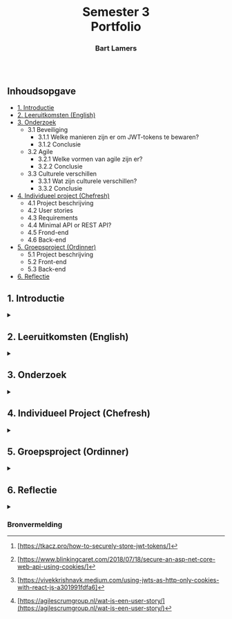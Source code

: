 <h1 align="center">
  Semester 3
  <br/>
  Portfolio
</h1>
<h3 align="center">
  Bart Lamers
</h3>
<br/>

<p align="center"><img alt="" src="https://c.tenor.com/_DOBjnGspYAAAAAC/code-coding.gif"/></p>

## Inhoudsopgave
* [1. Introductie](#1-introductie)
* [2. Leeruitkomsten (English)](#2-leeruitkomsten-english)
* [3. Onderzoek](#3-onderzoek)
    * 3.1 Beveiliging
      * 3.1.1 Welke manieren zijn er om JWT-tokens te bewaren?
      * 3.1.2 Conclusie
    * 3.2 Agile
      * 3.2.1 Welke vormen van agile zijn er?
      * 3.2.2 Conclusie
    * 3.3 Culturele verschillen
      * 3.3.1 Wat zijn culturele verschillen?
      * 3.3.2 Conclusie
* [4. Individueel project (Chefresh)](#4-individueel-project-chefresh)
    * 4.1 Project beschrijving
    * 4.2 User stories
    * 4.3 Requirements
    * 4.4 Minimal API or REST API?
    * 4.5 Frond-end
    * 4.6 Back-end
* [5. Groepsproject (Ordinner)](#5-groepsproject-ordinner)
    * 5.1 Project beschrijving
    * 5.2 Front-end
    * 5.3 Back-end
* [6. Reflectie](#6-reflectie)
        
## 1. Introductie

<details>
<summary> </summary>
In this document I describe the learning outcomes, 
</details>

## 2. Leeruitkomsten (English)

<details>
<summary> </summary>
<table>
  <tr>
    <th>#</th>
    <th>Name</th>
    <th>Clarification</th>
  </tr>
  <tr>
    <td>
      1
    </td>
    <td>
      You design and build user-friendly, full-stack web applications.
    </td>
    <td>
      User friendly: You apply basic User experience testing and development techniques.
      <br/>
      <br/>
      Full-stack: You design and build a full stack application using commonly accepted front end (Javascript-based framework) and back end techniques (e.g. Object Relational Mapping) choosing and implementing relevant communication protocols and addressing asynchronous communication issues.
    </td>
  </tr>
  <tr>
    <td>
      2
    </td>
    <td>
      You use software tooling and methodology that continuously monitors and improve the software quality during software development.
    </td>
    <td>
      Tooling and methodology: Carry out, monitor and report on unit integration, regression and system tests, with attention for security and performance aspects, as well as applying static code analysis and code reviews.
    </td>
  </tr>
  <tr>
    <td>
      3
    </td>
    <td>
      You choose and implement the most suitable agile software development method for your software project.
    </td>
    <td>
      Choose: You are aware of the most popular agile methods and their underlying agile principles. Your choice of a method is motivated and based on well-defined selection criteria and context analyses.
    </td>
  </tr>
  <tr>
    <td>
      4
    </td>
    <td>
      You design and implement a (semi)automated software release process that matches the needs of the project context.
    </td>
    <td>
      Design and implement: You design a release process and implement a continuous integration and deployment solution (using e.g. Gitlab CI and Docker).
    </td>
  </tr>
  <tr>
    <td>
      5
    </td>
    <td>
      You recognize and take into account cultural differences between project stakeholders and ethical aspects in software development.
    </td>
    <td>
      Recognize: Recognition is based on theoretically substantiated awareness of cultural differences and ethical aspects in software engineering.
      <br/>
      <br/>
      Take into account: Adapt your communication, working, and behavior styles to reflect project stakeholders from different cultures; Address one of the standard Programming Ethical Guidelines (e.g., ACM Code of Ethics and Professional Conduct) in your work.
    </td>
  </tr>
  <tr>
    <td>
      6
    </td>
    <td>
      You analyze (non-functional) requirements, elaborate (architectural) designs and validate them using multiple types of test techniques.
    </td>
    <td>
      Multiple types of test techniques: You apply user acceptance testing and stakeholder feedback to validate the quality of the requirements. You evaluate the quality of the design (e.g., by testing or prototyping) taking into account the formulated quality properties like security and performance.
    </td>
  </tr>
  <tr>
    <td>
      7
    </td>
    <td>
      You analyze and describe simple business processes that are related to your project.
    </td>
    <td>
      Simple: Involving stakeholders, predominantly sequential processes with one or two alternative paths.
      <br/>
      <br/>
      Related: Business processes during which the software that you are developing will be used (business processes that the software must support by fully or partially automating them).
      <br/>
      <br/>
      or
      <br/>
      <br/>
      Business processes needed for the success of your software development project (e.g., product release, market release, financial assurance).
    </td>
  </tr>
  <tr>
    <td>
      8
    </td>
    <td>
      You act in a professional manner during software development and learning.
    </td>
    <td>
      Professional manner: You actively ask and apply feedback from stakeholders and advise them on the most optimal technical and design (architectural) solutions. You choose and substantiate solutions for a given problem.
    </td>
  </tr>
</table>

[⬆️ Terug naar inhoudsopgave](#inhoudsopgave)

</details>

## 3. Onderzoek

<details>
<summary> </summary>
Door middel van onderzoek heb ik de volgende leeruitkomsten aangetoond:
<br/>
Leeruitkomsten 2, 3 en 5

### 3.1 Beveiliging
**Best practices for storing a JWT in my project:** <br/>
Voor mijn project (.NET 6 Minimal API) API -> (ReactJS) Front-end maak ik gebruik van JWT-tokens voor authenticatie.
Deze tokens moeten ergens worden opgeslagen, dit kan echter op verschillende manieren.
Dit ben ik verder gaan uitzoeken door er onderzoek naar te doen. 
Iedere manier heeft namelijk zijn voor- en zijn nadelen en deze ga ik behandelen.

#### 3.1.1 Welke manieren zijn er om JWT-tokens te bewaren?
**LocalStorage:**
Het opslaan van de JWT-token in localStorage heeft als voordeel dat het makkelijk toegankelijk is via JavaScript en dus daardoor gemakkelijker te beheren en op te vragen.
Daarnaast is het persistente opslag, dit houdt in dat zelfs wanneer een browser wordt afgesloten of wanneer een nieuwe tab of verversing van de pagina plaats vindt de gebruiker nog steeds geauthentiseerd is.
Dit kan voor sommige applicaties een uitkomst bieden, zeker als deze uit meerdere pagina’s bestaat zoals Chefresh.

De gemakkelijke toegankelijkheid is ook meteen de grootste valkuil van localStorage,
aangezien iedereen met kennis van JavaScript de tokens zou kunnen onderscheppen.
Dit zorgt voor een veiligheidsrisico XSS-attack.

**SessionStorage:**
Het opslaan van de JWT-token in sessionStorage heeft hetzelfde voordeel als localStorage dat het makkelijk toegankelijk is via JavaScript en dus daardoor gemakkelijker te beheren en op te vragen.
Anders dan localStorage is sessionStorage niet persistente opslag, dit houdt in dat wanneer een browser wordt afgesloten of wanneer een nieuwe tab of verversing van de pagina plaats vindt de gebruiker niet meer geauthentiseerd is.
Dit kan voor sommige applicaties een uitkomst bieden (denk aan een one-page-applicatie), maar voor mijn applicatie is dat juist niet handig.

Net als bij localStorage is de gemakkelijke toegankelijkheid ook meteen de grootste valkuil van sessionStorage,
aangezien iedereen met kennis van JavaScript de tokens zou kunnen onderscheppen.
Dit zorgt voor een veiligheidsrisico XSS-attack.

**Cookies:**
Het opslaan van een JWT-token in de cookies kan op meerdere manieren en heeft als voordeel dat ze volledig te configureren zijn.
Ook cookies zijn persistente opslag, dus net als bij localStorage blijven gebruikers geauthentiseerd.
Indien een cookie juist is geconfigureerd is het ook de veiligste oplossing en ben je tegen XSS-attacks beschermt.
Het nadeel van een “veilige” cookie is dat je deze instelt op HTTPonly, wat inhoudt dat de cookie niet meer bereikbaar is via JavaScript en enkel in de header wordt meegestuurd.
Hierdoor kun je de token dus ook niet meer gebruiken in de front-end laag om data uit te halen.
Maar ook cookies bevatten kwetsbaarheden zoals CSRF-attacks. Het is dus de vraag wat het best werkt voor je applicatie.

#### 3.1.2 Conclusie
Het bewaren van een JWT-token in een httpOnly cookie is het veiligst. Ik heb daarom ook gekeken of ik dit kan toepassen in mijn persoonlijk project.
Echter, omdat ik werk met een minimal-API kan ik alleen cookies aanmaken in de "middleware" en niet in mijn endpoints.
Het probleem is dus dat er dan al een JWT-token moet worden aangemaakt voordat een gebruiker zich kan authentiseren,
hierdoor ben ik genoodzaakt ben gebruik te maken van localstorage, omdat mijn applicatie wel persistente opslag van de token vereist. [^2], [^3], [^4]

### 3.2 Agile

#### 3.2.1 Welke vormen van agile zijn er?

#### 3.2.2 Conclusie

### 3.3 Culturele verschillen

#### 3.3.1 Wat zijn culturele verschillen?

#### 3.3.2 Welke invloed heeft dit in het werkveld?

#### 3.3.3 Conclusie


[⬆️ Terug naar inhoudsopgave](#inhoudsopgave)
  
</details>

## 4. Individueel Project (Chefresh)

<details>
<summary> </summary>
Met mijn individuele project (IP) heb ik de volgende leeruitkomsten aangetoond:
<br/>
Leeruitkomsten 1, 2, 4 en 6

### 4.1 Project beschrijving
Chefresh is a app developed in C# with the use of a minimal-API backend and a ReactJS front-end.

Purpose of the app: <br/>
Chefresh: the revolutionary inventory app that allows you to keep track of your products in the house by best before date!
This way you will never be faced with surprises in the fridge again, and you can prepare the tastiest dishes with food that needs to be consumed the fastest.
So nice for our planet 🌍

### 4.2 User stories
De user stories heb ik beschreven bij de [issues](https://github.com/LamersBart/S3-Portfolio/issues).
</br>
Ik heb voor de user stories het volgende format gebruikt [^1]:
* Als: (klant)
* Wil ik: (beschrijving van datgene dat ontwikkeld moet worden)
* Zodat ik: (beschrijving van de reden waarom dat ontwikkeld moet worden)

### 4.3 Requirements
* Front-end language: ReactJS
* Back-end language: .NET 6
* Backend bestaat uit een Minimal API zodat de app ook door derden kan worden geïmplementeerd
* Database voor het bijhouden van producten en voorraad

### 4.4 Minimal API or REST API?
Chefresh versie 1 is een MVC-applicatie met 3-lagen structuur.
Dit was nodig om de leeruitkomsten uit semester 2 aan te tonen.
Nu wil ik de Chefresh app verder optimaliseren en ga ik een API maken die met een losse front-end communiceerd.
Hiervoor heb ik onderzoek gedaan naar een minimal API (zonder controllers) of een standaard API (met controllers) zie 4.6.

### 4.5 Front-end
De front-end van Chefresh is gemaakt in ReactJS i.c.m. bootstrap voor react.
Ik had nog nooit eerder gewerkt met ReactJS dus het was een hele uitdaging om de web-app op de juiste manier te laten functioneren.
In de frond-end maak ik gebruik van Axios voor het versturen van calls naar de back-end.

In het begin liep ik tegen het probleem van cross-origin aan en dat mijn front-end daardoor niet kon communiceren met de back-end.
Na wat aanpassingen in de back-end was dit probleem ook verholpen.


### 4.6 Back-end
Ik heb dit semester opnieuw gekozen voor een backend in C# (.Net6).
In het 2e semester heb ik ook al met C# (.Net6) gewerkt met een MVC-versie van Chefresh.
Omdat ik me meer wilde verdiepen in C# heb ik niet gekozen voor een standaard REST-API met controllers aangezien dit te makkelijk zou zijn met het ombouwen van de MVC-applicatie naar een API.
Daarom heb ik gekozen voor een minimal-API, een API zonder controllers waarbij de endpoints worden aangemaakt in de program.cs.

Omdat Chefresh voornamelijk bestaat uit CRUD-acties heeft een minimal-API als voordeel dat het compacter is dan een standaard-API.
Het was wel even zoeken hoe een minimal-API werkt omdat de documentatie en implementatie er van nog niet zo breed bekend is als de standaard versie van een API.

Gaandeweg ben ik er achter gekomen dat naast de voordelen die een minimal-API met zich mee brengt er ook nadelen zijn.
Zo is het niet mogelijk om een cookie aan te maken in een endpoint, maar uitsluitend in de middleware.
Hierdoor heb ik de JWT-token niet als httpOnly-cookie kunnen meesturen en moest ik de token opslaan in de localstorage van de browser.
Meer hierover heb ik beschreven in mijn onderzoek naar veiligheid.

[⬆️ Terug naar inhoudsopgave](#inhoudsopgave)

</details>

## 5. Groepsproject (Ordinner)

<details>
<summary> </summary>
Met het groepsproject (GP) heb ik de volgende leeruitkomsten aangetoond:
<br/>
Leeruitkomsten 3, 6, 7 en 8

### 5.1 Project beschrijving
Ordinner is een applicatie voor gebruik in de horeca.
De app is voorzien van meerdere frond-ends en één back-end.
Zo is er een front-end voor de restaurantgasten die via de web-app een bestelling kunnen plaatsen die vervolgens - via de API - word doorgestuurd naar de front-end voor keuken en bar.
Het was een hele uitdaging om alle requirements te verwezenlijken, maar met goed teamwork is het wel gelukt.
De stakeholders zijn bij alle opleveringen erg enthousiast geweest over het opgeleverde werk, en zijn in het hele process ook nauw betrokken geweest. 
  
### 5.2 Front-end
De front-end van Ordinner is geschreven in ReactJS, ik heb me samen met Britt voornamelijk ingespannen voor het front-end gedeelte van de app.
De front-end is regelmatig aangepast op basis van nieuwe feedback van de stakeholders.
Omdat we werken in het groepsproject met agile is het project eigenlijk nooit "af", maar is er altijd ruimte voor verbetering.
Ik heb de samenwerking met Britt als erg prettig ervaren en we mogen bij zijn met het behaalde resultaat.

### 5.3 Back-end
De back-end van Ordinner is geschreven in JAVA spring-boot en er is gebruik gemaakt van {ORM} voor het genereren van de database.
Omdat ik voornamelijk bezig ben geweest met de front-end is er niet een specifiek item uit de back-end wat ik heb gemaakt.
Wel is er veel overleg geweest tussen Maarten en Janine (team back-end) om nieuwe endpoints te maken die vervolgens gebruikt zouden worden in de front-end.
Ook deze samenwerking is prettig verlopen.

[⬆️ Terug naar inhoudsopgave](#inhoudsopgave)  
  
</details>

## 6. Reflectie

<details>
<summary> </summary>
Ik heb het derde semester als zeer leerzaam ervaren. Ik heb veel plezier gehad met het groepsproject, onder andere door het fijne team maar ook de leuke opdracht.
Daarnaast heb ik veel geleerd en toegepast, denk aan ReactJS (zowel bij IP als GP) en het gebruik van een minimal-API. Ook de onderzoeken naar beveiliging hebben me veel gebracht.
Ik weet nu wat de beste manier is om een JWT-token te gebruiken en hoe ik op die manier een veilige API kan bouwen. Dit was mijn nog niet gelukt in semester 1 en 2.

[⬆️ Terug naar inhoudsopgave](#inhoudsopgave)  
  
</details>

### Bronvermelding
[^1]: [https://agilescrumgroup.nl/wat-is-een-user-story/](https://agilescrumgroup.nl/wat-is-een-user-story/)
[^2]: [https://tkacz.pro/how-to-securely-store-jwt-tokens/]
[^3]: [https://www.blinkingcaret.com/2018/07/18/secure-an-asp-net-core-web-api-using-cookies/]
[^4]: [https://vivekkrishnavk.medium.com/using-jwts-as-http-only-cookies-with-react-js-a301991fdfa6]
